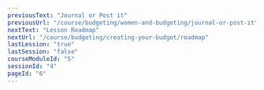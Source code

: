 ```yaml
---
previousText: "Journal or Post it"
previousUrl: "/course/budgeting/women-and-budgeting/journal-or-post-it"
nextText: "Lesson Roadmap"
nextUrl: "/course/budgeting/creating-your-budget/roadmap"
lastLession: "true"
lastSession: "false"
courseModuleId: "5"
sessionId: "4"
pageId: "6"
---
```



